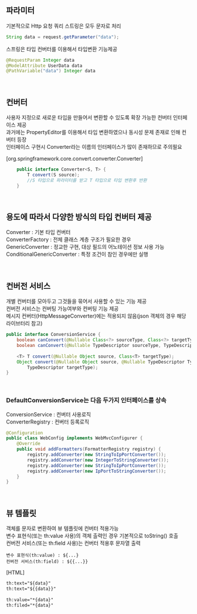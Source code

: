 ## 파라미터
기본적으로 Http 요청 쿼리 스트링은 모두 문자로 처리
````java
String data = request.getParameter("data");
````

스프링은 타입 컨버터를 이용해서 타입변환 기능제공
````java
@RequestParam Integer data
@ModelAttribute UserData data
@PathVariable("data") Integer data
````

<br>

## 컨버터
사용자 지정으로 새로운 타입을 만들어서 변환할 수 있도록 확장 가능한 컨버터 인터페이스 제공  
과거에는 PropertyEditor를 이용해서 타입 변환하였으나 동시성 문제 존재로 인해 컨버터 등장  
인터페이스 구현시 Converter라는 이름의 인터페이스가 많이 존재하므로 주의필요  

[org.springframework.core.convert.converter.Converter]
````java
    public interface Converter<S, T> {
        T convert(S source);
        //S 타입으로 파라미터를 받고 T 타입으로 타입 변환후 반환
    }
````

<br>

## 용도에 따라서 다양한 방식의 타입 컨버터 제공
Converter : 기본 타입 컨버터  
ConverterFactory : 전체 클래스 계층 구조가 필요한 경우  
GenericConverter : 정교한 구현, 대상 필드의 어노테이션 정보 사용 가능  
ConditionalGenericConverter : 특정 조건이 참인 경우에만 실행  

<br>

## 컨버전 서비스
개별 컨버터를 모아두고 그것들을 묶어서 사용할 수 있는 기능 제공  
컨버전 서비스는 컨버팅 가능여부와 컨버팅 기능 제공  
메시지 컨버터(HttpMessageConverter)에는 적용되지 않음(json 객체의 경우 해당 라이브터리 참고)  

````java
public interface ConversionService {
    boolean canConvert(@Nullable Class<?> sourceType, Class<?> targetType);
    boolean canConvert(@Nullable TypeDescriptor sourceType, TypeDescriptor targetType);
    
    <T> T convert(@Nullable Object source, Class<T> targetType);
    Object convert(@Nullable Object source, @Nullable TypeDescriptor TypeDescriptor sourceType, 
        TypeDescriptor targetType);
}
````

<br>

### DefaultConversionService는 다음 두가지 인터페이스를 상속

ConversionService : 컨버터 사용로직  
ConverterRegistry : 컨버터 등록로직  

````java
@Configuration
public class WebConfig implements WebMvcConfigurer {
    @Override
    public void addFormatters(FormatterRegistry registry) {
        registry.addConverter(new StringToIpPortConverter());
        registry.addConverter(new IntegerToStringConverter());
        registry.addConverter(new StringToIpPortConverter());
        registry.addConverter(new IpPortToStringConverter());
    }
}
````

<br>

## 뷰 템플릿
객체를 문자로 변환하여 뷰 템플릿에 컨버터 적용가능  
변수 표현식(또는 th:value 사용)의 객체 출력인 경우 기본적으로 toString() 호출  
컨버전 서비스(또는 th:field 사용)는 컨버터 적용후 문자열 출력  
    
    변수 표현식(th:value) : ${...}
    컨버전 서비스(th:field) : ${{...}}
  
[HTML]
````html
th:text="${data}" 
th:text="${{data}}"
    
th:value="*{data}"
th:filed="*{data}"
````

<br>

